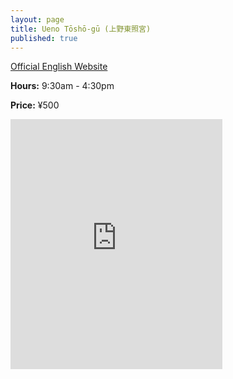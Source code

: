 ```yaml
---
layout: page
title: Ueno Tōshō-gū (上野東照宮)
published: true
---
```

[Official English Website](http://www.uenotoshogu.com/en/)

**Hours:** 9:30am - 4:30pm

**Price:** ¥500

<div class="mapouter"><div class="gmap_canvas"><iframe width="339" height="400" id="gmap_canvas" src="https://maps.google.com/maps?q=ueno shrine&t=&z=15&ie=UTF8&iwloc=&output=embed" frameborder="0" scrolling="no" marginheight="0" marginwidth="0"></iframe></div><a href="https://www.embedgooglemap.net">embedgooglemap.net</a><style>.mapouter{overflow:hidden;height:400px;width:339px;}.gmap_canvas {background:none!important;height:400px;width:339px;}</style></div>